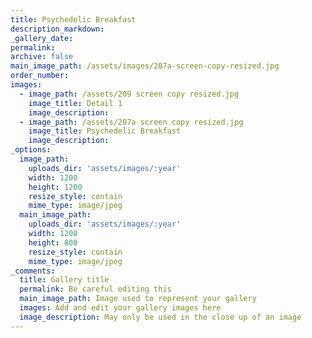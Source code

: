 ```yaml
---
title: Psychedelic Breakfast
description_markdown:
_gallery_date:
permalink:
archive: false
main_image_path: /assets/images/207a-screen-copy-resized.jpg
order_number:
images:
  - image_path: /assets/209 screen copy resized.jpg
    image_title: Detail 1
    image_description:
  - image_path: /assets/207a screen copy resized.jpg
    image_title: Psychedelic Breakfast
    image_description:
_options:
  image_path:
    uploads_dir: 'assets/images/:year'
    width: 1200
    height: 1200
    resize_style: contain
    mime_type: image/jpeg
  main_image_path:
    uploads_dir: 'assets/images/:year'
    width: 1200
    height: 800
    resize_style: contain
    mime_type: image/jpeg
_comments:
  title: Gallery title
  permalink: Be careful editing this
  main_image_path: Image used to represent your gallery
  images: Add and edit your gallery images here
  image_description: May only be used in the close up of an image
---
```

